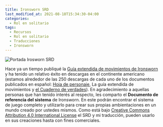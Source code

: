 ```yaml
---
title: Ironsworn SRD
last_modified_at: 2021-08-18T15:34:30-04:00
categories:
  - Rol en solitario
tags:
  - Recursos
  - Rol en solitario
  - Traducciones
  - Ironsworn
---
```


![Portada Irosworn SRD](https://laesquinadelrol.files.wordpress.com/2021/10/ironsworn-en-espanol-1.png)

Hace ya un tiempo publiqué la [Guía extendida de movimientos de Ironsworn](https://laesquinadelrol.com/rol%20en%20solitario/Ironsworn-gu%C3%ADa-de-movimientos-extendida/) y ha tenido un relativo éxito en descargas en el continente americano (estamos alrededor de las 250 descargas de cada uno de los documentos publicados en español: [Hoja de personaje](https://laesquinadelrol.files.wordpress.com/2021/07/ironsworn-hoja_de_personaje-es.pdf), La guía extendida de movimientos y [el Cuaderno de verdades](https://laesquinadelrol.files.wordpress.com/2021/07/ironsworn-es-cuadernodeverdades.pdf)). En agradecimiento a aquellas personas que han tenido interés al respecto, les comparto el **Documento de referencia del sistema** de Ironsworn. En este podrán encontrar el sistema de juego completo y utilizarlo para crear sus propias ambientaciones en un mundo creado por ustedes mismos. Como está bajo [Creative Commons Attribution 4.0 International License](https://creativecommons.org/licenses/by/4.0/) el SRD y mi traducción, pueden usarlo en sus creaciones hasta con fines comerciales.

<script type='text/javascript' src='https://storage.ko-fi.com/cdn/widget/Widget_2.js'></script><script type='text/javascript'>kofiwidget2.init('Invítame un café', '#29abe0', 'X8X035NUM');kofiwidget2.draw();</script>
